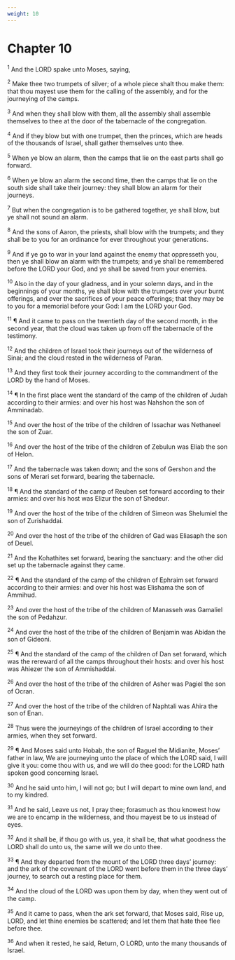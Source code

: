 ```yaml
---
weight: 10
---
```


# Chapter 10

<sup>1</sup> And the LORD spake unto Moses, saying, 

<sup>2</sup> Make thee two trumpets of silver; of a whole piece shalt thou make them: that thou mayest use them for the calling of the assembly, and for the journeying of the camps. 

<sup>3</sup> And when they shall blow with them, all the assembly shall assemble themselves to thee at the door of the tabernacle of the congregation. 

<sup>4</sup> And if they blow but with one trumpet, then the princes, which are heads of the thousands of Israel, shall gather themselves unto thee. 

<sup>5</sup> When ye blow an alarm, then the camps that lie on the east parts shall go forward. 

<sup>6</sup> When ye blow an alarm the second time, then the camps that lie on the south side shall take their journey: they shall blow an alarm for their journeys. 

<sup>7</sup> But when the congregation is to be gathered together, ye shall blow, but ye shall not sound an alarm. 

<sup>8</sup> And the sons of Aaron, the priests, shall blow with the trumpets; and they shall be to you for an ordinance for ever throughout your generations. 

<sup>9</sup> And if ye go to war in your land against the enemy that oppresseth you, then ye shall blow an alarm with the trumpets; and ye shall be remembered before the LORD your God, and ye shall be saved from your enemies. 

<sup>10</sup> Also in the day of your gladness, and in your solemn days, and in the beginnings of your months, ye shall blow with the trumpets over your burnt offerings, and over the sacrifices of your peace offerings; that they may be to you for a memorial before your God: I am the LORD your God. 

<sup>11</sup> ¶ And it came to pass on the twentieth day of the second month, in the second year, that the cloud was taken up from off the tabernacle of the testimony. 

<sup>12</sup> And the children of Israel took their journeys out of the wilderness of Sinai; and the cloud rested in the wilderness of Paran. 

<sup>13</sup> And they first took their journey according to the commandment of the LORD by the hand of Moses. 

<sup>14</sup> ¶ In the first place went the standard of the camp of the children of Judah according to their armies: and over his host was Nahshon the son of Amminadab. 

<sup>15</sup> And over the host of the tribe of the children of Issachar was Nethaneel the son of Zuar. 

<sup>16</sup> And over the host of the tribe of the children of Zebulun was Eliab the son of Helon. 

<sup>17</sup> And the tabernacle was taken down; and the sons of Gershon and the sons of Merari set forward, bearing the tabernacle. 

<sup>18</sup> ¶ And the standard of the camp of Reuben set forward according to their armies: and over his host was Elizur the son of Shedeur. 

<sup>19</sup> And over the host of the tribe of the children of Simeon was Shelumiel the son of Zurishaddai. 

<sup>20</sup> And over the host of the tribe of the children of Gad was Eliasaph the son of Deuel. 

<sup>21</sup> And the Kohathites set forward, bearing the sanctuary: and the other did set up the tabernacle against they came. 

<sup>22</sup> ¶ And the standard of the camp of the children of Ephraim set forward according to their armies: and over his host was Elishama the son of Ammihud. 

<sup>23</sup> And over the host of the tribe of the children of Manasseh was Gamaliel the son of Pedahzur. 

<sup>24</sup> And over the host of the tribe of the children of Benjamin was Abidan the son of Gideoni. 

<sup>25</sup> ¶ And the standard of the camp of the children of Dan set forward, which was the rereward of all the camps throughout their hosts: and over his host was Ahiezer the son of Ammishaddai. 

<sup>26</sup> And over the host of the tribe of the children of Asher was Pagiel the son of Ocran. 

<sup>27</sup> And over the host of the tribe of the children of Naphtali was Ahira the son of Enan. 

<sup>28</sup> Thus  were the journeyings of the children of Israel according to their armies, when they set forward. 

<sup>29</sup> ¶ And Moses said unto Hobab, the son of Raguel the Midianite, Moses’ father in law, We are journeying unto the place of which the LORD said, I will give it you: come thou with us, and we will do thee good: for the LORD hath spoken good concerning Israel. 

<sup>30</sup> And he said unto him, I will not go; but I will depart to mine own land, and to my kindred. 

<sup>31</sup> And he said, Leave us not, I pray thee; forasmuch as thou knowest how we are to encamp in the wilderness, and thou mayest be to us instead of eyes. 

<sup>32</sup> And it shall be, if thou go with us, yea, it shall be, that what goodness the LORD shall do unto us, the same will we do unto thee. 

<sup>33</sup> ¶ And they departed from the mount of the LORD three days’ journey: and the ark of the covenant of the LORD went before them in the three days’ journey, to search out a resting place for them. 

<sup>34</sup> And the cloud of the LORD was upon them by day, when they went out of the camp. 

<sup>35</sup> And it came to pass, when the ark set forward, that Moses said, Rise up, LORD, and let thine enemies be scattered; and let them that hate thee flee before thee. 

<sup>36</sup> And when it rested, he said, Return, O LORD, unto the many thousands of Israel. 


